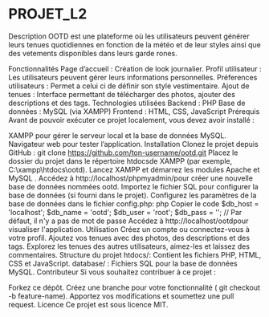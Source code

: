 # PROJET_L2
Description
OOTD est une plateforme où les utilisateurs peuvent générer leurs tenues quotidiennes en fonction de la météo et de leur styles ainsi que des vetements disponibles dans leurs garde rones.

Fonctionnalités
Page d’accueil : Création de look journalier.
Profil utilisateur : Les utilisateurs peuvent gérer leurs informations personnelles.
Préferences utilisateurs : Permet a celui ci de définir son style vestimentaire.
Ajout de tenues : Interface permettant de télécharger des photos, ajouter des descriptions et des tags.
Technologies utilisées
Backend : PHP
Base de données : MySQL (via XAMPP)
Frontend : HTML, CSS, JavaScript
Prérequis
Avant de pouvoir exécuter ce projet localement, vous devez avoir installé :

XAMPP pour gérer le serveur local et la base de données MySQL.
Navigateur web pour tester l’application.
Installation
Clonez le projet depuis GitHub :
git clone https://github.com/ton-username/ootd.git
Placez le dossier du projet dans le répertoire htdocsde XAMPP (par exemple, C:\xampp\htdocs\ootd).
Lancez XAMPP et démarrez les modules Apache et MySQL .
Accédez à http://localhost/phpmyadmin/pour créer une nouvelle base de données nommées ootd.
Importez le fichier SQL pour configurer la base de données (si fourni dans le projet).
Configurez les paramètres de la base de données dans le fichier config.php: php
Copier le code $db_host = 'localhost'; $db_name = 'ootd'; $db_user = 'root'; $db_pass = ''; // Par défaut, il n'y a pas de mot de passe
Accédez à http://localhost/ootdpour visualiser l'application.
Utilisation
Créez un compte ou connectez-vous à votre profil.
Ajoutez vos tenues avec des photos, des descriptions et des tags.
Explorez les tenues des autres utilisateurs, aimez-les et laissez des commentaires.
Structure du projet
htdocs/: Contient les fichiers PHP, HTML, CSS et JavaScript.
database/ : Fichiers SQL pour la base de données MySQL.
Contributeur
Si vous souhaitez contribuer à ce projet :

Forkez ce dépôt.
Créez une branche pour votre fonctionnalité ( git checkout -b feature-name).
Apportez vos modifications et soumettez une pull request.
Licence
Ce projet est sous licence MIT.



